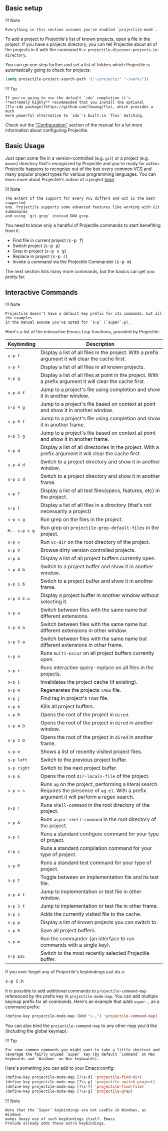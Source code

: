 ## Basic setup

!!! Note

    Everything in this section assumes you've enabled `projectile-mode`.

To add a project to Projectile's list of known projects, open a file
in the project. If you have a projects directory, you can tell
Projectile about all of the projects in it with the command `M-x
projectile-discover-projects-in-directory`.

You can go one step further and set a list of folders which Projectile
is automatically going to check for projects:

```el
(setq projectile-project-search-path '("~/projects/" "~/work/"))
```

!!! Tip

    If you're going to use the default `ido` completion it's
    **extremely highly** recommended that you install the optional
    [flx-ido package](https://github.com/lewang/flx), which provides a much
    more powerful alternative to `ido`'s built-in `flex` matching.

Check out the ["Configuration"](configuration.md) section of the manual
for a lot more information about configuring Projectile.

## Basic Usage

Just open some file in a version-controlled (e.g. `git`) or a project
(e.g. `maven`) directory that's recognized by Projectile and you're
ready for action. Projectile happens to recognize out of the box every common
VCS and many popular project types for various programming languages.
You can learn more about Projectile's notion of a project [here](projects.md).

!!! Note

    The extent of the support for every VCS differs and Git is the best supported
    one. Projectile supports some advanced features like working with Git submodules
    and using `git-grep` instead GNU grep.

You need to know only a handful of Projectile commands to start benefiting from it.

* Find file in current project (<kbd>s-p f</kbd>)
* Switch project (<kbd>s-p p</kbd>)
* Grep in project (<kbd>s-p s g</kbd>)
* Replace in project (<kbd>s-p r</kbd>)
* Invoke a command via the Projectile Commander (<kbd>s-p m</kbd>)

The next section lists many more commands, but the basics can get you pretty far.

## Interactive Commands

!!! Note

    Projectile doesn't have a default key prefix for its commands, but all the examples
    in the manual assume you've opted for `s-p` (`super`-p).

Here's a list of the interactive Emacs Lisp functions, provided by Projectile:

Keybinding         | Description
-------------------|------------------------------------------------------------
<kbd>s-p f</kbd> | Display a list of all files in the project. With a prefix argument it will clear the cache first.
<kbd>s-p F</kbd> | Display a list of all files in all known projects.
<kbd>s-p g</kbd> | Display a list of all files at point in the project. With a prefix argument it will clear the cache first.
<kbd>s-p 4 f</kbd> | Jump to a project's file using completion and show it in another window.
<kbd>s-p 4 g</kbd> | Jump to a project's file based on context at point and show it in another window.
<kbd>s-p 5 f</kbd> | Jump to a project's file using completion and show it in another frame.
<kbd>s-p 5 g</kbd> | Jump to a project's file based on context at point and show it in another frame.
<kbd>s-p d</kbd> | Display a list of all directories in the project. With a prefix argument it will clear the cache first.
<kbd>s-p 4 d</kbd> | Switch to a project directory and show it in another window.
<kbd>s-p 5 d</kbd> | Switch to a project directory and show it in another frame.
<kbd>s-p T</kbd> | Display a list of all test files(specs, features, etc) in the project.
<kbd>s-p l</kbd> | Display a list of all files in a directory (that's not necessarily a project)
<kbd>s-p s g</kbd> | Run grep on the files in the project.
<kbd>M-- s-p s g</kbd> | Run grep on `projectile-grep-default-files` in the project.
<kbd>s-p v</kbd> | Run `vc-dir` on the root directory of the project.
<kbd>s-p V</kbd> | Browse dirty version controlled projects.
<kbd>s-p b</kbd> | Display a list of all project buffers currently open.
<kbd>s-p 4 b</kbd> | Switch to a project buffer and show it in another window.
<kbd>s-p 5 b</kbd> | Switch to a project buffer and show it in another frame.
<kbd>s-p 4 C-o</kbd> | Display a project buffer in another window without selecting it.
<kbd>s-p a</kbd> | Switch between files with the same name but different extensions.
<kbd>s-p 4 a</kbd> | Switch between files with the same name but different extensions in other window.
<kbd>s-p 5 a</kbd> | Switch between files with the same name but different extensions in other frame.
<kbd>s-p o</kbd> | Runs `multi-occur` on all project buffers currently open.
<kbd>s-p r</kbd> | Runs interactive query-replace on all files in the projects.
<kbd>s-p i</kbd> | Invalidates the project cache (if existing).
<kbd>s-p R</kbd> | Regenerates the projects `TAGS` file.
<kbd>s-p j</kbd> | Find tag in project's `TAGS` file.
<kbd>s-p k</kbd> | Kills all project buffers.
<kbd>s-p D</kbd> | Opens the root of the project in `dired`.
<kbd>s-p 4 D</kbd> | Opens the root of the project in `dired` in another window.
<kbd>s-p 5 D</kbd> | Opens the root of the project in `dired` in another frame.
<kbd>s-p e</kbd> | Shows a list of recently visited project files.
<kbd>s-p left</kbd> | Switch to the previous project buffer.
<kbd>s-p right</kbd> | Switch to the next project buffer.
<kbd>s-p E</kbd> | Opens the root `dir-locals-file` of the project.
<kbd>s-p s s</kbd> | Runs `ag` on the project, performing a literal search. Requires the presence of `ag.el`. With a prefix argument it will perform a regex search.
<kbd>s-p !</kbd> | Runs `shell-command` in the root directory of the project.
<kbd>s-p &</kbd> | Runs `async-shell-command` in the root directory of the project.
<kbd>s-p C</kbd> | Runs a standard configure command for your type of project.
<kbd>s-p c</kbd> | Runs a standard compilation command for your type of project.
<kbd>s-p P</kbd> | Runs a standard test command for your type of project.
<kbd>s-p t</kbd> | Toggle between an implementation file and its test file.
<kbd>s-p 4 t</kbd> | Jump to implementation or test file in other window.
<kbd>s-p 5 t</kbd> | Jump to implementation or test file in other frame.
<kbd>s-p z</kbd> | Adds the currently visited file to the cache.
<kbd>s-p p</kbd> | Display a list of known projects you can switch to.
<kbd>s-p S</kbd> | Save all project buffers.
<kbd>s-p m</kbd> | Run the commander (an interface to run commands with a single key).
<kbd>s-p ESC</kbd> | Switch to the most recently selected Projectile buffer.

If you ever forget any of Projectile's keybindings just do a:

<kbd>s-p C-h</kbd>

It is possible to add additional commands to
`projectile-command-map` referenced by the prefix key in
`projectile-mode-map`. You can add multiple keymap prefix for all
commands. Here's an example that adds `super-,` as a command prefix:

```el
(define-key projectile-mode-map (kbd "s-,") 'projectile-command-map)
```

You can also bind the `projectile-command-map` to any other map you'd
like (including the global keymap).

!!! Tip

    For some common commands you might want to take a little shortcut and
    leverage the fairly unused `Super` key (by default `Command` on Mac
    keyboards and `Windows` on Win keyboards).

Here's something you can
add to your Emacs config:

```el
(define-key projectile-mode-map [?\s-d] 'projectile-find-dir)
(define-key projectile-mode-map [?\s-p] 'projectile-switch-project)
(define-key projectile-mode-map [?\s-f] 'projectile-find-file)
(define-key projectile-mode-map [?\s-g] 'projectile-grep)
```

!!! Note

    Note that the `Super` keybindings are not usable in Windows, as Windows
    makes heavy use of such keybindings itself. Emacs
    Prelude already adds those extra keybindings.
